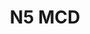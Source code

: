 ---
#This is just for you to quickly see what the file is - it can be anything you want
title: N5 MCD

#This must match the level for the page you want it to appear on
level: Additional

#This must match the category id for the table the table you wish this to appear in
category: multiplechoicedata

#This must match the subject you wish this to appear in
subject: Chemistry

#There should be an entry here for each column in the table you wish to populate:
'#': 8
Age: National 5
Years Covered: 2014-2017
File:
    - url: /chemistry/additional/mcdata/SQANat5MCdata.pdf
      link_text: MC Data
---